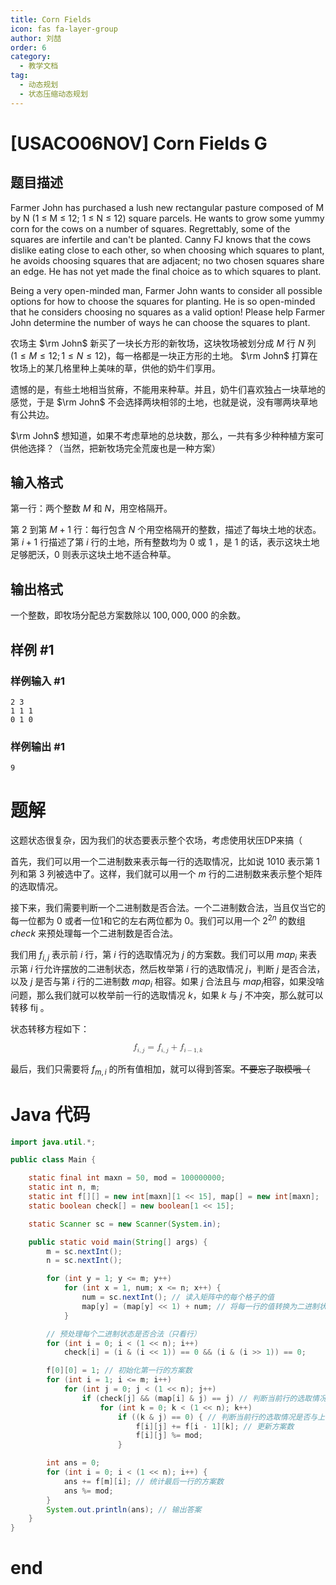 ```yaml
---
title: Corn Fields
icon: fas fa-layer-group
author: 刘喆
order: 6
category:
  - 教学文档
tag:
  - 动态规划
  - 状态压缩动态规划
---
```


# [USACO06NOV] Corn Fields G

## 题目描述

Farmer John has purchased a lush new rectangular pasture composed of M by N (1 ≤ M ≤ 12; 1 ≤ N ≤ 12) square parcels. He wants to grow some yummy corn for the cows on a number of squares. Regrettably, some of the squares are infertile and can't be planted. Canny FJ knows that the cows dislike eating close to each other, so when choosing which squares to plant, he avoids choosing squares that are adjacent; no two chosen squares share an edge. He has not yet made the final choice as to which squares to plant.

Being a very open-minded man, Farmer John wants to consider all possible options for how to choose the squares for planting. He is so open-minded that he considers choosing no squares as a valid option! Please help Farmer John determine the number of ways he can choose the squares to plant.

农场主 $\rm John$ 新买了一块长方形的新牧场，这块牧场被划分成 $M$ 行 $N$ 列 $(1 \le M \le 12; 1 \le  N \le 12)$，每一格都是一块正方形的土地。 $\rm John$ 打算在牧场上的某几格里种上美味的草，供他的奶牛们享用。

遗憾的是，有些土地相当贫瘠，不能用来种草。并且，奶牛们喜欢独占一块草地的感觉，于是 $\rm John$ 不会选择两块相邻的土地，也就是说，没有哪两块草地有公共边。

$\rm John$ 想知道，如果不考虑草地的总块数，那么，一共有多少种种植方案可供他选择？（当然，把新牧场完全荒废也是一种方案）

## 输入格式

第一行：两个整数 $M$ 和 $N$，用空格隔开。

第 $2$ 到第 $M+1$ 行：每行包含 $N$ 个用空格隔开的整数，描述了每块土地的状态。第 $i+1$ 行描述了第 $i$ 行的土地，所有整数均为 $0$ 或 $1$ ，是 $1$ 的话，表示这块土地足够肥沃，$0$ 则表示这块土地不适合种草。

## 输出格式

一个整数，即牧场分配总方案数除以 $100,000,000$ 的余数。

## 样例 #1

### 样例输入 #1

```
2 3
1 1 1
0 1 0
```

### 样例输出 #1

```
9
```

# 题解

这题状态很复杂，因为我们的状态要表示整个农场，考虑使用状压DP来搞（

首先，我们可以用一个二进制数来表示每一行的选取情况，比如说 $1010$ 表示第 $1$ 列和第 $3$ 列被选中了。这样，我们就可以用一个 $m$ 行的二进制数来表示整个矩阵的选取情况。

接下来，我们需要判断一个二进制数是否合法。一个二进制数合法，当且仅当它的每一位都为 $0$ 或者一位1和它的左右两位都为 $0$。我们可以用一个 $2^{2n}$ 的数组 $check$ 来预处理每一个二进制数是否合法。

我们用 $f_{i,j}$ 表示前 $i$ 行，第 $i$ 行的选取情况为 $j$ 的方案数。我们可以用 $map_i$ 来表示第 $i$ 行允许摆放的二进制状态，然后枚举第 $i$ 行的选取情况 $j$，判断 $j$ 是否合法，以及 $j$ 是否与第 $i$ 行的二进制数 $map_i$ 相容。如果 $j$ 合法且与 $map_i$相容，如果没啥问题，那么我们就可以枚举前一行的选取情况 $k$，如果 $k$ 与 $j$ 不冲突，那么就可以转移 fij 。

状态转移方程如下：

<math xmlns="http://www.w3.org/1998/Math/MathML" display="block"><msub><mi>f</mi><mrow><mi>i</mi><mo>,</mo><mi>j</mi></mrow></msub><mo>=</mo><msub><mi>f</mi><mrow><mi>i</mi><mo>,</mo><mi>j</mi></mrow></msub><mo>+</mo><msub><mi>f</mi><mrow><mi>i</mi><mo>−</mo><mn>1</mn><mo>,</mo><mi>k</mi></mrow></msub></math>

最后，我们只需要将 $f_{m,i}$ 的所有值相加，就可以得到答案。~~不要忘了取模哦（~~

# Java 代码

```java
import java.util.*;

public class Main {

    static final int maxn = 50, mod = 100000000;
    static int n, m;
    static int f[][] = new int[maxn][1 << 15], map[] = new int[maxn];
    static boolean check[] = new boolean[1 << 15];

    static Scanner sc = new Scanner(System.in);

    public static void main(String[] args) {
        m = sc.nextInt();
        n = sc.nextInt();

        for (int y = 1; y <= m; y++)
            for (int x = 1, num; x <= n; x++) {
                num = sc.nextInt(); // 读入矩阵中的每个格子的值
                map[y] = (map[y] << 1) + num; // 将每一行的值转换为二进制状态
            }

        // 预处理每个二进制状态是否合法（只看行）
        for (int i = 0; i < (1 << n); i++)
            check[i] = (i & (i << 1)) == 0 && (i & (i >> 1)) == 0;

        f[0][0] = 1; // 初始化第一行的方案数
        for (int i = 1; i <= m; i++)
            for (int j = 0; j < (1 << n); j++)
                if (check[j] && (map[i] & j) == j) // 判断当前行的选取情况是否合法
                    for (int k = 0; k < (1 << n); k++)
                        if ((k & j) == 0) { // 判断当前行的选取情况是否与上一行的选取情况冲突
                            f[i][j] += f[i - 1][k]; // 更新方案数
                            f[i][j] %= mod;
                        }

        int ans = 0;
        for (int i = 0; i < (1 << n); i++) {
            ans += f[m][i]; // 统计最后一行的方案数
            ans %= mod;
        }
        System.out.println(ans); // 输出答案
    }
}
```

# end
